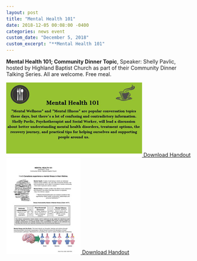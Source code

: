 ```yaml
---
layout: post
title: "Mental Health 101"
date: 2018-12-05 00:08:00 -0400
categories: news event
custom_date: "December 5, 2018"
custom_excerpt: "**Mental Health 101"
---
```


**Mental Health 101; Community Dinner Topic**, Speaker: Shelly Pavlic, hosted by Highland Baptist Church as part of their Community Dinner Talking Series. All are welcome. Free meal.

<a href="https://drive.google.com/file/d/1X-BAdhsk9lIu-pFXZIdUoXSG11ul-BL9/view?usp=sharing" class="download-thumbnail">
<img src="/assets/images/thumbnails/201812mental101a.jpg">
<span>Download Handout</span>
</a>

<a href="https://drive.google.com/file/d/1VI7M3kcDqkFxdylDj3tmyVRB5uIRROyp/view?usp=sharing" class="download-thumbnail">
<img src="/assets/images/thumbnails/201812mental101b-1.jpg">
<span>Download Handout</span>
</a>
